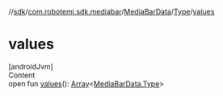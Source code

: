 //[sdk](../../../../index.md)/[com.robotemi.sdk.mediabar](../../index.md)/[MediaBarData](../index.md)/[Type](index.md)/[values](values.md)



# values  
[androidJvm]  
Content  
open fun [values](values.md)(): [Array](https://kotlinlang.org/api/latest/jvm/stdlib/kotlin/-array/index.html)<[MediaBarData.Type](index.md)>  



